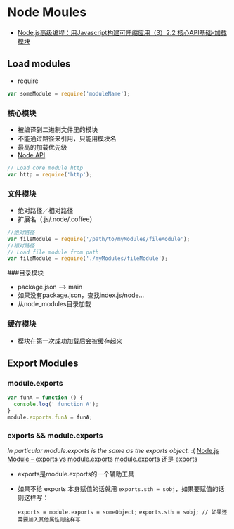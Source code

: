 
# Node Moules

 - [ Node.js高级编程：用Javascript构建可伸缩应用（3）2.2 核心API基础-加载模块][1]

## Load modules

 - require

```js
var someModule = require('moduleName');
```
 
### 核心模块
 - 被编译到二进制文件里的模块
 - 不能通过路径来引用，只能用模块名
 - 最高的加载优先级
 - [Node API][2]
```js
// Load core module http
var http = require('http');
```
  
### 文件模块
 - 绝对路径／相对路径
 - 扩展名（.js/.node/.coffee）

```js
//绝对路径
var fileModule = require('/path/to/myModules/fileModule');
//相对路径
// Load file module from path
var fileModule = require('./myModules/fileModule');
```
###目录模块

 - package.json --> main
 - 如果没有package.json，查找index.js/node...
 - 从node_modules目录加载


### 缓存模块
 - 模块在第一次成功加载后会被缓存起来


## Export Modules

### module.exports

```js
var funA = function () {
  console.log(' function A');
}
module.exports.funA = funA;
```
### exports && module.exports
*In particular module.exports is the same as the exports object.* :(
 [Node.js Module – exports vs module.exports][3]
 [module.exports 还是 exports][4]
 - exports是module.exports的一个辅助工具
 - 如果不给 exports 本身赋值的话就用 `exports.sth = sobj`，如果要赋值的话则这样写：

    `exports = module.exports = someObject;`
    `exports.sth = sobj; // 如果还需要加入其他属性则这样写`

  [1]: http://yaohuiji.com/2013/01/11/loading-modules/
  [2]: http://nodejs.org/api/
  [3]: http://www.hacksparrow.com/node-js-exports-vs-module-exports.html
  [4]: http://zihua.li/2012/03/use-module-exports-or-exports-in-node/
